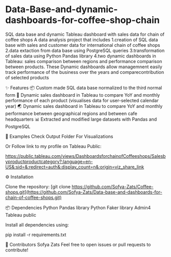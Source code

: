 # Data-Base-and-dynamic-dashboards-for-coffee-shop-chain

SQL data base and dynamic Tableau dashboard with sales data for chain of coffee shops
A data analysis project that includes
1.creation of SQL data base with sales and customer data for international chain of coffee shops 
2.data extaction from data base using PostgreSQL queries
3.transformation of sales data using Python Pandas library
4.two dynamic dashboards in Tableau: sales comparison between regions and performance comparison between products.
 These Dynamic dashboards allow managemnent easily track performance of the business over the years and comparecontribution of 
 selected products



✨ Features
📦 Custom made SQL data base normalized to the third normal form
🛒 Dynamic sales dashboard in Tableau to compare YoY and monthly performance of each product
   (visualises data for user-selected calendar year)
🌏 Dynamic sales dashboard in Tableau to compare YoY and monthly performance between geographical regions
    and between cafe headquarters
📊 Extracted and modified large datasets with Pandas and PostgreSQL

🧪 Examples
Check Output Folder For Visualizations

Or
Follow link to my profile on Tableau Public: 

https://public.tableau.com/views/DashboardsforchainofCoffeeshops/Salesbyproductproductcategory?:language=en-US&:sid=&:redirect=auth&:display_count=n&:origin=viz_share_link

⚙️ Installation

Clone the repository:
[git clone https://github.com/Sofya-Zats/Coffee-shops.git](https://github.com/Sofya-Zats/Data-base-and-dashboards-for-chain-of-coffee-shops.git)

📦 Dependencies 
Python Pandas library 
Python Faker library
Admin4
Tableau public

Install all dependencies using:

pip install -r requirements.txt

👥 Contributors
Sofya Zats
Feel free to open issues or pull requests to contribute!
